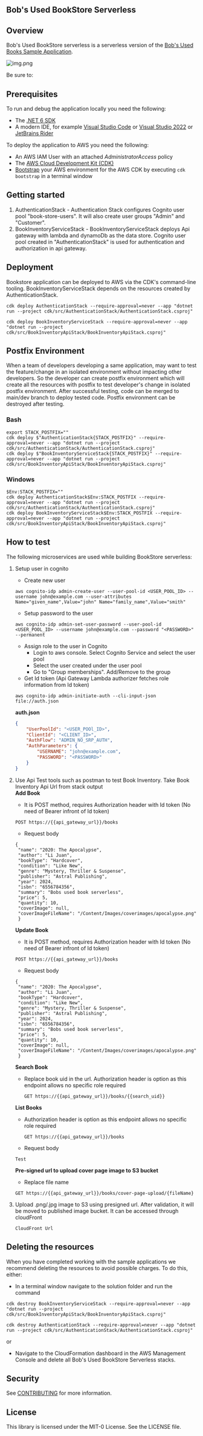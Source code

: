 ## Bob's Used BookStore Serverless

## Overview 
Bob's Used BookStore serverless is a serverless version of the [Bob's Used Books Sample Application](https://github.com/aws-samples/bobs-used-bookstore-sample).

![img.png](img.png)


Be sure to:
## Prerequisites
To run and debug the application locally you need the following:
* The [.NET 6 SDK](https://dotnet.microsoft.com/en-us/download/dotnet/6.0)
* A modern IDE, for example [Visual Studio Code](https://code.visualstudio.com/) or [Visual Studio 2022](https://visualstudio.microsoft.com/vs/) or [JetBrains Rider](https://www.jetbrains.com/rider/)

To deploy the application to AWS you need the following:
* An AWS IAM User with an attached _AdministratorAccess_ policy
* The [AWS Cloud Development Kit (CDK)](https://docs.aws.amazon.com/cdk/v2/guide/getting_started.html)
* [Bootstrap](https://docs.aws.amazon.com/cdk/v2/guide/bootstrapping.html) your AWS environment for the AWS CDK by executing `cdk bootstrap` in a terminal window

## Getting started
1. AuthenticationStack - Authentication Stack configures Cognito user pool "book-store-users". It will also create user groups "Admin" and "Customer".
2. BookInventoryServiceStack - BookInventoryServiceStack deploys Api gateway with lambda and dynamoDb as the data store. Cognito user pool created in "AuthenticationStack" is used for authentication and authorization in api gateway.

## Deployment
Bookstore application can be deployed to AWS via the CDK's command-line tooling. BookInventoryServiceStack depends on the resources created by AuthenticationStack. 

```
cdk deploy AuthenticationStack --require-approval=never --app "dotnet run --project cdk/src/AuthenticationStack/AuthenticationStack.csproj"
```
```
cdk deploy BookInventoryServiceStack --require-approval=never --app "dotnet run --project cdk/src/BookInventoryApiStack/BookInventoryApiStack.csproj"
```
## Postfix Environment
When a team of developers developing a same application, may want to test the feature/change in an isolated 
environment without impacting other developers. So the developer can create postfix environment which will create 
all the resources with postfix to test developer's change in isolated postfix environment. 
After successful testing, code can be merged to main/dev branch to deploy tested code. Postfix environment can be 
destroyed after testing.   

### Bash
```
export STACK_POSTFIX=""
cdk deploy $"AuthenticationStack{STACK_POSTFIX}" --require-approval=never --app "dotnet run --project cdk/src/AuthenticationStack/AuthenticationStack.csproj"
cdk deploy $"BookInventoryServiceStack{STACK_POSTFIX}" --require-approval=never --app "dotnet run --project cdk/src/BookInventoryApiStack/BookInventoryApiStack.csproj"
```
### Windows
```
$Env:STACK_POSTFIX=""
cdk deploy AuthenticationStack$Env:STACK_POSTFIX --require-approval=never --app "dotnet run --project cdk/src/AuthenticationStack/AuthenticationStack.csproj"
cdk deploy BookInventoryServiceStack$Env:STACK_POSTFIX --require-approval=never --app "dotnet run --project cdk/src/BookInventoryApiStack/BookInventoryApiStack.csproj"
```

## How to test

The following microservices are used while building BookStore serverless:

1. Setup user in cognito
   * Create new user 
   ```
   aws cognito-idp admin-create-user --user-pool-id <USER_POOL_ID> --username john@example.com --user-attributes Name="given_name",Value="john" Name="family_name",Value="smith"
   ```
   * Setup password to the user
   ```
   aws cognito-idp admin-set-user-password --user-pool-id <USER_POOL_ID> --username john@example.com --password "<PASSWORD>" --permanent
   ```
   * Assign role to the user in Cognito
     * Login to aws console. Select Cognito Service and select the user pool
     * Select the user created under the user pool
     * Go to "Group memberships". Add/Remove to the group
   * Get Id token (Api Gateway Lambda authorizer fetches role information from Id token)
   ```
   aws cognito-idp admin-initiate-auth --cli-input-json file://auth.json
   ```
   **auth.json**
   ```json
   {
       "UserPoolId": "<USER_POOl_ID>",
       "ClientId": "<CLIENT_ID>",
       "AuthFlow": "ADMIN_NO_SRP_AUTH",
       "AuthParameters": {
           "USERNAME": "john@example.com",
           "PASSWORD": "<PASSWORD>"
       }
   }
   ```
2. Use Api Test tools such as postman to test Book Inventory. Take Book Inventory Api Url from stack output  
   **Add Book**
   * It is POST method, requires Authorization header with Id token (No need of Bearer infront of Id token)
   ````
   POST https://{{api_gateway_url}}/books
   ````   
   * Request body
   ````
   {
    "name": "2020: The Apocalypse",
    "author": "Li Juan",
    "bookType": "Hardcover",
    "condition": "Like New",
    "genre": "Mystery, Thriller & Suspense",
    "publisher": "Astral Publishing",
    "year": 2024,
    "isbn": "6556784356",
    "summary": "Bobs used book serverless",
    "price": 5,
    "quantity": 10,
    "coverImage": null,
    "coverImageFileName": "/Content/Images/coverimages/apocalypse.png"
    }
   ````
   
   **Update Book**
   * It is POST method, requires Authorization header with Id token (No need of Bearer infront of Id token)
   ````
   POST https://{{api_gateway_url}}/books
   ````   
   * Request body
   ````
   {
    "name": "2020: The Apocalypse",
    "author": "Li Juan",
    "bookType": "Hardcover",
    "condition": "Like New",
    "genre": "Mystery, Thriller & Suspense",
    "publisher": "Astral Publishing",
    "year": 2024,
    "isbn": "6556784356",
    "summary": "Bobs used book serverless",
    "price": 5,
    "quantity": 10,
    "coverImage": null,
    "coverImageFileName": "/Content/Images/coverimages/apocalypse.png"
    }
   ````
   
   **Search Book**
   * Replace book uid in the url. Authorization header is option as this endpoint allows no specific role required
     ````
     GET https://{{api_gateway_url}}/books/{{search_uid}}
     ````
   
   **List Books**
   * Authorization header is option as this endpoint allows no specific role required
     ````
     GET https://{{api_gateway_url}}/books
     ````
   * Request body
   ````
   Test
   ````

   **Pre-signed url to upload cover page image to S3 bucket**
   * Replace file name
   ````
   GET https://{{api_gateway_url}}/books/cover-page-upload/{fileName}
   ````
   
3. Upload .png/.jpg image to S3 using presigned url. After validation, it will be moved to published image bucket. It can be accessed through cloudFront
   ````
   CloudFront Url
   ````
## Deleting the resources

When you have completed working with the sample applications we recommend deleting the resources to avoid possible charges. To do this, either:

* In a terminal window navigate to the solution folder and run the command
```
cdk destroy BookInventoryServiceStack --require-approval=never --app "dotnet run --project cdk/src/BookInventoryApiStack/BookInventoryApiStack.csproj"
```
```
cdk destroy AuthenticationStack --require-approval=never --app "dotnet run --project cdk/src/AuthenticationStack/AuthenticationStack.csproj"
```
or
* Navigate to the CloudFormation dashboard in the AWS Management Console and delete all Bob's Used BookStore Serverless stacks.

## Security

See [CONTRIBUTING](CONTRIBUTING.md#security-issue-notifications) for more information.

## License

This library is licensed under the MIT-0 License. See the LICENSE file.

